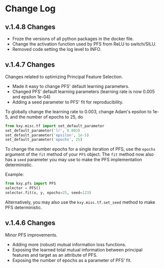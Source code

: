 

# Change Log
## v.1.4.8 Changes

* Froze the versions of all python packages in the docker file.
* Change the activation function used by PFS from ReLU to switch/SILU.
* Removed code setting the log level to INFO.


## v.1.4.7 Changes

Changes related to optimizing Principal Feature Selection.

* Made it easy to change PFS' default learning parameters.
* Changed PFS' default learning parameters (learning rate is now 0.005 and epsilon 1e-04)
* Adding a seed parameter to PFS' fit for reproducibility.

To globally change the learning rate to 0.003, change Adam's epsilon to 1e-5, and the number of epochs to 25, do

```Python
from kxy.misc.tf import set_default_parameter
set_default_parameter('lr', 0.003)
set_default_parameter('epsilon', 1e-5)
set_default_parameter('epochs', 25)
```

To change the number epochs for a single iteration of PFS, use the `epochs` argument of the `fit` method of your `PFS` object. The `fit` method now also has a `seed` parameter you may use to make the PFS implementation deterministic.

Example:
```Python
from kxy.pfs import PFS
selector = PFS()
selector.fit(x, y, epochs=25, seed=123)
```

Alternatively, you may also use the `kxy.misc.tf.set_seed` method to make PFS deterministic.


## v.1.4.6 Changes

Minor PFS improvements.

* Adding more (robust) mutual information loss functions.
* Exposing the learned total mutual information between principal features and target as an attribute of PFS.
* Exposing the number of epochs as a parameter of PFS' fit.